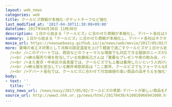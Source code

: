 ```yaml
---
layout: web_news
categories: web
title: クールビズ商戦が本格化-ポケットチーフなど強化
last_modified_at: '2017-04-30T11:38:00+09:00'
datetime: 2017年04月30日 11時38分
description: １日から始まる「クールビズ」に合わせた商戦が本格化し、デパート各社はネクタイの代わりとしてポケットチーフの品ぞろえを充実させるなど、商談といったフォーマルな場面にも対応できる商品の販売に力を入れています。
summary: １日から始まる「クールビズ」に合わせた商戦が本格化し、デパート各社はネクタイの代わりとしてポケットチーフの品ぞろえを充実させるなど、商談といったフォーマルな場面にも対応できる商品の販売に力を入れています。
movie_url: https://newswebeasy.github.io/ja/news/web/movie/2017/05/02/k10010966941000.mp4
more: 夏場の省エネ対策として冷房の設定温度を上げて軽装で過ごすクールビズが１日から始まるのに合わせて、東京・豊島区にある東武百貨店池袋本店では４月中旬から特設のコーナーを設けています。<br
  /><br />このデパートでは、商談などのフォーマルな場面でも対応できる服装のニーズが高まっているとして、ことしはポケットチーフの品ぞろえを通常の２倍のおよそ３００に増やしました。価格はネクタイと比べて買い求めやすい３０００円から５０００円程度が人気だということです。<br
  /><br />紳士服売り場を担当している佐藤拓己さんは「重要なプレゼンや夜の飲み会、パーティなどでネクタイはなくても着飾りたいという人は増えています。ハードルが高いという人もいるかもしれないが、一度使ってみてもらいたい」と話していました。<br
  /><br />また東京・中央区の高島屋では、クールビズでも上着は着用したいという人向けに絹などを使って２９０グラム以下と通常よりも１００グラム以上軽く、水洗いもできるジャケットの販売を始めました。<br
  /><br />紳士服を担当している藤井卓郎部長は「ここ数年、クールビズでもフォーマルな服装を求める声が高まっていて、水洗い可能といった付加価値をつけて商品を提供していきたい」と話していました。<br
  /><br />デパート各社では、クールビズに合わせて付加価値の高い商品の品ぞろえを強化することで、不振の続く衣料品の売り上げを伸ばしたい考えです。
body:
- text: ''
  title: ''
easy_news_url: /news/easy/2017/05/02/クールビズの季節-デパートが新しい商品を売り始める/
source_url: http://www3.nhk.or.jp/news/html/20170430/k10010966941000.html
...
```

